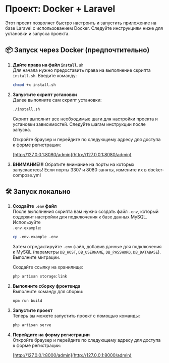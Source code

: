 # Проект: Docker + Laravel

Этот проект позволяет быстро настроить и запустить приложение на базе Laravel с использованием Docker. Следуйте инструкциям ниже для установки и запуска проекта.

## 📦 Запуск через Docker (предпочтительно)

1. **Дайте права на файл `install.sh`**  
   Для начала нужно предоставить права на выполнение скрипта `install.sh`. Введите команду:

    ```bash
    chmod +x install.sh
    ```

2. **Запустите скрипт установки**  
   Далее выполните сам скрипт установки:

    ```bash
    ./install.sh
    ```

    Скрипт выполнит все необходимые шаги для настройки проекта и установки зависимостей.
    Следуйте шагам инструкции после запуска.

    Откройте браузер и перейдите по следующему адресу для доступа к форме регистрации:

    [http://127.0.0.1:8080/admin](http://127.0.0.1:8080/admin)

3. **ВНИМАНИЕ!!!**
   Обратите внимание на порты на которых запускаетесь!
   Если порты 3307 и 8080 заняты, измените их в docker-compose.yml

## 🛠 Запуск локально

1. **Создайте `.env` файл**  
   После выполнения скрипта вам нужно создать файл `.env`, который содержит настройки для подключения к базе данных MySQL. Используйте  
   `.env.example`:

    ```bash
    cp .env.example .env
    ```

    Затем отредактируйте `.env` файл, добавив данные для подключения к MySQL (параметры `DB_HOST`, `DB_USERNAME`, `DB_PASSWORD`, `DB_DATABASE`). Выполните миграции.

    Создайте ссылку на хранилище:

    ```bash
    php artisan storage:link
    ```

2. **Выполните сборку фронтенда**  
   Выполните команду для сборки:

    ```bash
    npm run build
    ```

3. **Запустите проект**  
   Теперь вы можете запустить проект с помощью команды:

    ```bash
    php artisan serve
    ```

4. **Перейдите на форму регистрации**  
   Откройте браузер и перейдите по следующему адресу для доступа к форме регистрации:

    [http://127.0.0.1:8000/admin](http://127.0.0.1:8000/admin)
